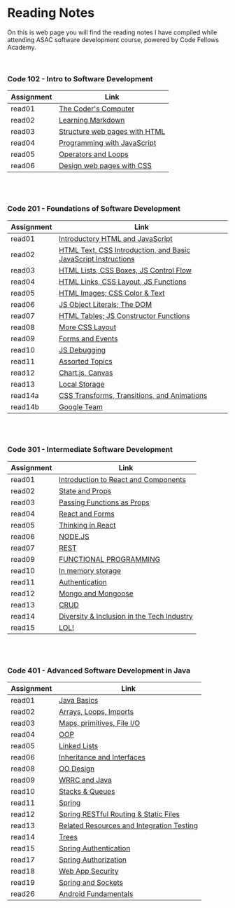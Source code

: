 # Reading Notes

On this is web page you will find the reading notes I have compiled while attending ASAC software development course, powered by Code Fellows Academy.

<br />

### Code 102 - Intro to Software Development

| Assignment | Link                                           |
| ---------- | ---------------------------------------------- |
| read01     | [The Coder's Computer](102/read01.md)          |
| read02     | [Learning Markdown](102/read02.md)             |
| read03     | [Structure web pages with HTML](102/read03.md) |
| read04     | [Programming with JavaScript](102/read04.md)   |
| read05     | [Operators and Loops](102/read05.md)           |
| read06     | [Design web pages with CSS](102/read06.md)     |

<br />
<br />

### Code 201 - Foundations of Software Development

| Assignment | Link                                                                            |
| ---------- | ------------------------------------------------------------------------------- |
| read01     | [Introductory HTML and JavaScript](201/read01.md)                               |
| read02     | [HTML Text, CSS Introduction, and Basic JavaScript Instructions](201/read02.md) |
| read03     | [HTML Lists, CSS Boxes, JS Control Flow](201/read03.md)                         |
| read04     | [HTML Links, CSS Layout, JS Functions](201/read04.md)                           |
| read05     | [HTML Images; CSS Color & Text](201/read05.md)                                  |
| read06     | [JS Object Literals; The DOM](201/read06.md)                                    |
| read07     | [HTML Tables; JS Constructor Functions](201/read07.md)                          |
| read08     | [More CSS Layout](201/read08.md)                                                |
| read09     | [Forms and Events](201/read09.md)                                               |
| read10     | [JS Debugging](201/read10.md)                                                   |
| read11     | [Assorted Topics](201/read11.md)                                                |
| read12     | [Chart.js, Canvas](201/read12.md)                                               |
| read13     | [Local Storage](201/read13.md)                                                  |
| read14a    | [CSS Transforms, Transitions, and Animations](201/read14a.md)                   |
| read14b    | [Google Team](201/read14b.md)                                                   |

<br />
<br />

### Code 301 - Intermediate Software Development

| Assignment | Link                                                        |
| ---------- | ----------------------------------------------------------- |
| read01     | [Introduction to React and Components](301/read01.md)       |
| read02     | [State and Props](301/read02.md)                            |
| read03     | [Passing Functions as Props](301/read03.md)                 |
| read04     | [React and Forms](301/read04.md)                            |
| read05     | [Thinking in React](301/read05.md)                          |
| read06     | [NODE.JS](301/read06.md)                                    |
| read07     | [REST](301/read07.md)                                       |
| read09     | [FUNCTIONAL PROGRAMMING](301/read09.md)                     |
| read10     | [In memory storage](301/read10.md)                          |
| read11     | [Authentication](301/read11.md)                             |
| read12     | [Mongo and Mongoose](301/read12.md)                         |
| read13     | [CRUD](301/read13.md)                                       |
| read14     | [Diversity & Inclusion in the Tech Industry](301/read14.md) |
| read15     | [LOL!](301/read15.md)                                       |

<br />
<br />


### Code 401 - Advanced Software Development in Java

| Assignment | Link                                                   |
| ---------- | -------------------------------------------------------|
| read01     | [Java Basics](401/read01.md)                           |
| read02     | [Arrays, Loops, Imports](401/read02.md)                |
| read03     | [Maps, primitives, File I/O](401/read03.md)            |
| read04     | [OOP](401/read04.md)                                   |
| read05     | [Linked Lists](401/read05.md)                          |
| read06     | [Inheritance and Interfaces](401/read06.md)            |   
| read08     | [OO Design](401/read08.md)                             |
| read09     | [WRRC and Java](401/read09.md)                         | 
| read10     | [Stacks & Queues](401/read10.md)                       |
| read11     | [Spring](401/read11.md)                                |
| read12     | [Spring RESTful Routing & Static Files](401/read12.md) |
| read13     | [Related Resources and Integration Testing](401/read13.md) |
| read14     | [Trees](401/read14.md)                                 |
| read15     | [Spring Authentication](401/read15.md)      |
| read17     | [Spring Authorization](401/read17.md) |
| read18     | [Web App Security](401/read18.md) |
| read19     | [Spring and Sockets](401/read19.md) |
| read26     | [Android Fundamentals](401/read26.md) |
